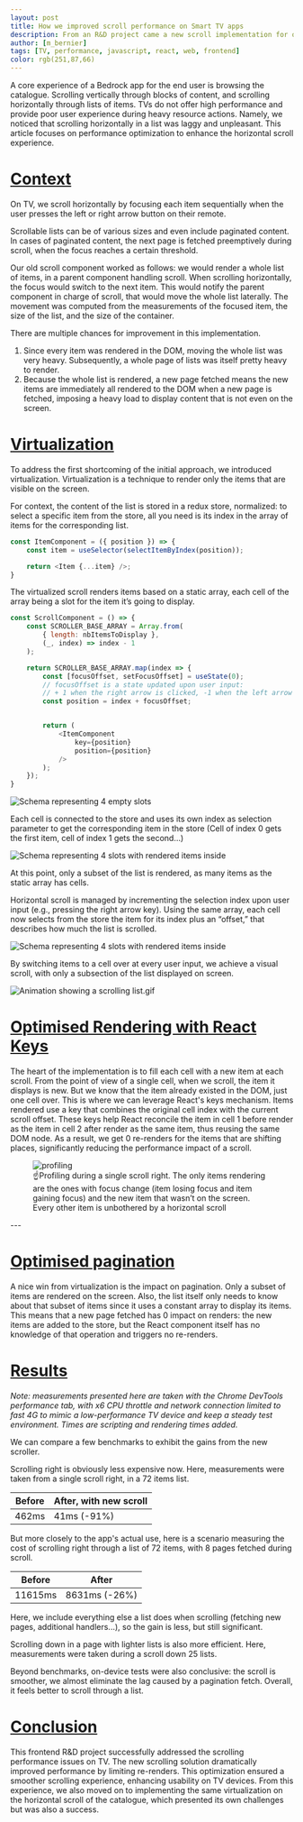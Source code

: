 ```yaml
---
layout: post
title: How we improved scroll performance on Smart TV apps
description: From an R&D project came a new scroll implementation for our Smart TV apps, with better performance and experience. 
author: [m_bernier]
tags: [TV, performance, javascript, react, web, frontend]
color: rgb(251,87,66)
---
```


A core experience of a Bedrock app for the end user is browsing the catalogue. Scrolling vertically through blocks of content, and scrolling horizontally through lists of items. TVs do not offer high performance and provide poor user experience during heavy resource actions. Namely, we noticed that scrolling horizontally in a list was laggy and unpleasant. This article focuses on performance optimization to enhance the horizontal scroll experience.

# [Context](#context)
On TV, we scroll horizontally by focusing each item sequentially when the user presses the left or right arrow button on their remote.

Scrollable lists can be of various sizes and even include paginated content. In cases of paginated content, the next page is fetched preemptively during scroll, when the focus reaches a certain threshold.

Our old scroll component worked as follows: we would render a whole list of items, in a parent component handling scroll. When scrolling horizontally, the focus would switch to the next item. This would notify the parent component in charge of scroll, that would move the whole list laterally. The movement was computed from the measurements of the focused item, the size of the list, and the size of the container.

There are multiple chances for improvement in this implementation.

1. Since every item was rendered in the DOM, moving the whole list was very heavy. Subsequently, a whole page of lists was itself pretty heavy to render.
2. Because the whole list is rendered, a new page fetched means the new items are immediately all rendered to the DOM when a new page is fetched, imposing a heavy load to display content that is not even on the screen.

# [Virtualization](#virtualization)
To address the first shortcoming of the initial approach, we introduced virtualization. Virtualization is a technique to render only the items that are visible on the screen.

For context, the content of the list is stored in a redux store, normalized: to select a specific item from the store, all you need is its index in the array of items for the corresponding list.

```javascript
const ItemComponent = ({ position }) => {
    const item = useSelector(selectItemByIndex(position));

    return <Item {...item} />;
}
```
The virtualized scroll renders items based on a static array, each cell of the array being a slot for the item it’s going to display.
```javascript
const ScrollComponent = () => {
    const SCROLLER_BASE_ARRAY = Array.from(
        { length: nbItemsToDisplay },
        (_, index) => index - 1
    );

    return SCROLLER_BASE_ARRAY.map(index => {
        const [focusOffset, setFocusOffset] = useState(0);
        // focusOffset is a state updated upon user input: 
        // + 1 when the right arrow is clicked, -1 when the left arrow is clicked
        const position = index + focusOffset;


        return (
            <ItemComponent
                key={position}
                position={position}
            />
        );
    });
}
```

![Schema representing 4 empty slots](/images/posts/2024-11-22-tvjs-scroll-performance-enhancement/empty-slots.png)

Each cell is connected to the store and uses its own index as selection parameter to get the corresponding item in the store (Cell of index 0 gets the first item, cell of index 1 gets the second…)

![Schema representing 4 slots with rendered items inside](/images/posts/2024-11-22-tvjs-scroll-performance-enhancement/filled-slots.png)

At this point, only a subset of the list is rendered, as many items as the static array has cells.

Horizontal scroll is managed by incrementing the selection index upon user input (e.g., pressing the right arrow key). Using the same array, each cell now selects from the store the item for its index plus an “offset,” that describes how much the list is scrolled.

![Schema representing 4 slots with rendered items inside](/images/posts/2024-11-22-tvjs-scroll-performance-enhancement/filled-slots-with-offset.png)

By switching items to a cell over at every user input, we achieve a visual scroll, with only a subsection of the list displayed on screen.

![Animation showing a scrolling list.gif](/images/posts/2024-11-22-tvjs-scroll-performance-enhancement/scrolling.gif)

# [Optimised Rendering with React Keys](#optimised-rendering-with-react-keys)

The heart of the implementation is to fill each cell with a new item at each scroll. From the point of view of a single cell, when we scroll, the item it displays is new. But we know that the item already existed in the DOM, just one cell over. This is where we can leverage React's keys mechanism. Items rendered use a key that combines the original cell index with the current scroll offset. These keys help React reconcile the item in cell 1 before render as the item in cell 2 after render as the same item, thus reusing the same DOM node. As a result, we get 0 re-renders for the items that are shifting places, significantly reducing the performance impact of a scroll.

<figure>
  <img src="/images/posts/2024-11-22-tvjs-scroll-performance-enhancement/profiling.png" alt="profiling"/>
  <figcaption>☝️Profiling during a single scroll right. The only items rendering are the ones with focus change (item losing focus and item gaining focus) and the new item that wasn’t on the screen. Every other item is unbothered by a horizontal scroll</figcaption>
</figure>
---  

# [Optimised pagination](#optimised-pagination)

A nice win from virtualization is the impact on pagination. Only a subset of items are rendered on the screen. Also, the list itself only needs to know about that subset of items since it uses a constant array to display its items. This means that a new page fetched has 0 impact on renders: the new items are added to the store, but the React component itself has no knowledge of that operation and triggers no re-renders.

# [Results](#results)
_Note: measurements presented here are taken with the Chrome DevTools performance tab, with x6 CPU throttle and network connection limited to fast 4G to mimic a low-performance TV device and keep a steady test environment. Times are scripting and rendering times added._

We can compare a few benchmarks to exhibit the gains from the new scroller.


Scrolling right is obviously less expensive now. Here, measurements were taken from a single scroll right, in a 72 items list.

|Before|After, with new scroll|
|-|-|
|462ms|41ms (-91%)|

But more closely to the app's actual use, here is a scenario measuring the cost of scrolling right through a list of 72 items, with 8 pages fetched during scroll.

| Before       | After                  |
|-|-|
| 11615ms | 8631ms (-26%) |

Here, we include everything else a list does when scrolling (fetching new pages, additional handlers...), so the gain is less, but still significant.

Scrolling down in a page with lighter lists is also more efficient. Here, measurements were taken during a scroll down 25 lists.

Beyond benchmarks, on-device tests were also conclusive: the scroll is smoother, we almost eliminate the lag caused by a pagination fetch. Overall, it feels better to scroll through a list.
# [Conclusion](#conclusion)
This frontend R&D project successfully addressed the scrolling performance issues on TV. The new scrolling solution dramatically improved performance by limiting re-renders. This optimization ensured a smoother scrolling experience, enhancing usability on TV devices. From this experience, we also moved on to implementing the same virtualization on the horizontal scroll of the catalogue, which presented its own challenges but was also a success.